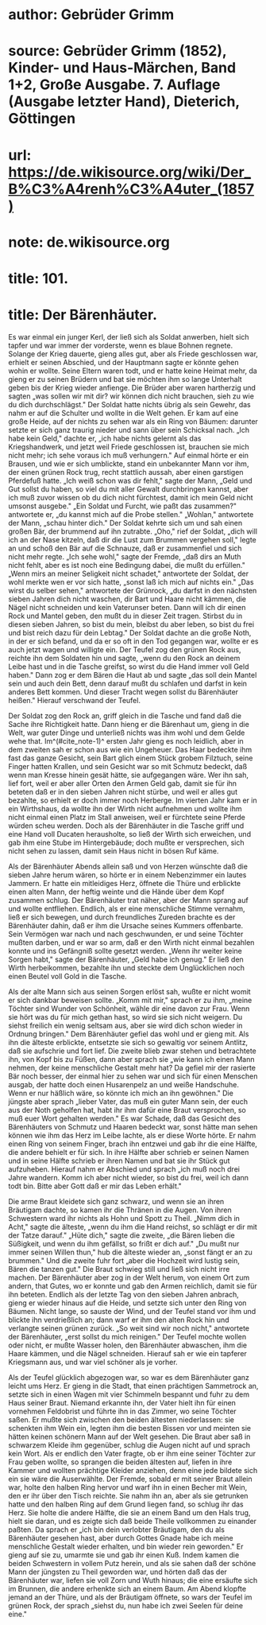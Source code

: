 # author: Gebrüder Grimm
# source: Gebrüder Grimm (1852), Kinder- und Haus-Märchen, Band 1+2, Große Ausgabe. 7. Auflage (Ausgabe letzter Hand), Dieterich, Göttingen
# url: https://de.wikisource.org/wiki/Der_B%C3%A4renh%C3%A4uter_(1857)
# note: de.wikisource.org
# title: 101.

# title: Der Bärenhäuter.

Es war einmal ein junger Kerl, der ließ sich als Soldat anwerben, hielt sich tapfer und war immer der vorderste, wenn es blaue Bohnen regnete. Solange der Krieg dauerte, gieng alles gut, aber als Friede geschlossen war, erhielt er seinen Abschied, und der Hauptmann sagte er könnte gehen wohin er wollte. Seine Eltern waren todt, und er hatte keine Heimat mehr, da gieng er zu seinen Brüdern und bat sie möchten ihm so lange Unterhalt geben bis der Krieg wieder anfienge. Die Brüder aber waren hartherzig und sagten „was sollen wir mit dir? wir können dich nicht brauchen, sieh zu wie du dich durchschlägst." Der Soldat hatte nichts übrig als sein Gewehr, das nahm er auf die Schulter und wollte in die Welt gehen. Er kam auf eine große Heide, auf der nichts zu sehen war als ein Ring von Bäumen: darunter setzte er sich ganz traurig nieder und sann über sein Schicksal nach. „Ich habe kein Geld," dachte er, „ich habe nichts gelernt als das Kriegshandwerk, und jetzt weil Friede geschlossen ist, brauchen sie mich nicht mehr; ich sehe voraus ich muß verhungern." Auf einmal hörte er ein Brausen, und wie er sich umblickte, stand ein unbekannter Mann vor ihm, der einen grünen Rock trug, recht stattlich aussah, aber einen garstigen Pferdefuß hatte. „Ich weiß schon was dir fehlt," sagte der Mann, „Geld und Gut sollst du haben, so viel du mit aller Gewalt durchbringen kannst, aber ich muß zuvor wissen ob du dich nicht fürchtest, damit ich mein Geld nicht umsonst ausgebe." „Ein Soldat und Furcht, wie paßt das  zusammen?" antwortete er, „du kannst mich auf die Probe stellen." „Wohlan," antwortete der Mann, „schau hinter dich." Der Soldat kehrte sich um und sah einen großen Bär, der brummend auf ihn zutrabte. „Oho," rief der Soldat, „dich will ich an der Nase kitzeln, daß dir die Lust zum Brummen vergehen soll," legte an und schoß den Bär auf die Schnauze, daß er zusammenfiel und sich nicht mehr regte. „Ich sehe wohl," sagte der Fremde, „daß dirs an Muth nicht fehlt, aber es ist noch eine Bedingung dabei, die mußt du erfüllen." „Wenn mirs an meiner Seligkeit nicht schadet," antwortete der Soldat, der wohl merkte wen er vor sich hatte, „sonst laß ich mich auf nichts ein." „Das wirst du selber sehen," antwortete der Grünrock, „du darfst in den nächsten sieben Jahren dich nicht waschen, dir Bart und Haare nicht kämmen, die Nägel nicht schneiden und kein Vaterunser beten. Dann will ich dir einen Rock und Mantel geben, den mußt du in dieser Zeit tragen. Stirbst du in diesen sieben Jahren, so bist du mein, bleibst du aber leben, so bist du frei und bist reich dazu für dein Lebtag." Der Soldat dachte an die große Noth, in der er sich befand, und da er so oft in den Tod gegangen war, wollte er es auch jetzt wagen und willigte ein. Der Teufel zog den grünen Rock aus, reichte ihn dem Soldaten hin und sagte, „wenn du den Rock an deinem Leibe hast und in die Tasche greifst, so wirst du die Hand immer voll Geld haben." Dann zog er dem Bären die Haut ab und sagte „das soll dein Mantel sein und auch dein Bett, denn darauf mußt du schlafen und darfst in kein anderes Bett kommen. Und dieser Tracht wegen sollst du Bärenhäuter heißen." Hierauf verschwand der Teufel. 

Der Soldat zog den Rock an, griff gleich in die Tasche und fand daß die Sache ihre Richtigkeit hatte. Dann hieng er die Bärenhaut um, gieng in die Welt, war guter Dinge und unterließ nichts was ihm wohl und dem Gelde wehe that. Im^(#cite_note-1)^ ersten  Jahr gieng es noch leidlich, aber in dem zweiten sah er schon aus wie ein Ungeheuer. Das Haar bedeckte ihm fast das ganze Gesicht, sein Bart glich einem Stück grobem Filztuch, seine Finger hatten Krallen, und sein Gesicht war so mit Schmutz bedeckt, daß wenn man Kresse hinein gesät hätte, sie aufgegangen wäre. Wer ihn sah, lief fort, weil er aber aller Orten den Armen Geld gab, damit sie für ihn beteten daß er in den sieben Jahren nicht stürbe, und weil er alles gut bezahlte, so erhielt er doch immer noch Herberge. Im vierten Jahr kam er in ein Wirthshaus, da wollte ihn der Wirth nicht aufnehmen und wollte ihm nicht einmal einen Platz im Stall anweisen, weil er fürchtete seine Pferde würden scheu werden. Doch als der Bärenhäuter in die Tasche griff und eine Hand voll Ducaten herausholte, so ließ der Wirth sich erweichen, und gab ihm eine Stube im Hintergebäude; doch mußte er versprechen, sich nicht sehen zu lassen, damit sein Haus nicht in bösen Ruf käme. 

Als der Bärenhäuter Abends allein saß und von Herzen wünschte daß die sieben Jahre herum wären, so hörte er in einem Nebenzimmer ein lautes Jammern. Er hatte ein mitleidiges Herz, öffnete die Thüre und erblickte einen alten Mann, der heftig weinte und die Hände über dem Kopf zusammen schlug. Der Bärenhäuter trat näher, aber der Mann sprang auf und wollte entfliehen. Endlich, als er eine menschliche Stimme vernahm, ließ er sich bewegen, und durch freundliches Zureden brachte es der Bärenhäuter dahin, daß er ihm die Ursache seines Kummers offenbarte. Sein Vermögen war nach und nach geschwunden, er und seine Töchter mußten darben, und er war so arm, daß er den Wirth nicht einmal bezahlen konnte und ins Gefängniß sollte gesetzt werden. „Wenn ihr weiter keine Sorgen habt," sagte der Bärenhäuter, „Geld habe ich genug." Er ließ den Wirth herbeikommen, bezahlte ihn und steckte dem Unglücklichen noch einen Beutel voll Gold in die Tasche. 

  Als der alte Mann sich aus seinen Sorgen erlöst sah, wußte er nicht womit er sich dankbar beweisen sollte. „Komm mit mir," sprach er zu ihm, „meine Töchter sind Wunder von Schönheit, wähle dir eine davon zur Frau. Wenn sie hört was du für mich gethan hast, so wird sie sich nicht weigern. Du siehst freilich ein wenig seltsam aus, aber sie wird dich schon wieder in Ordnung bringen." Dem Bärenhäuter gefiel das wohl und er gieng mit. Als ihn die älteste erblickte, entsetzte sie sich so gewaltig vor seinem Antlitz, daß sie aufschrie und fort lief. Die zweite blieb zwar stehen und betrachtete ihn, von Kopf bis zu Füßen, dann aber sprach sie „wie kann ich einen Mann nehmen, der keine menschliche Gestalt mehr hat? Da gefiel mir der rasierte Bär noch besser, der einmal hier zu sehen war und sich für einen Menschen ausgab, der hatte doch einen Husarenpelz an und weiße Handschuhe. Wenn er nur häßlich wäre, so könnte ich mich an ihn gewöhnen." Die jüngste aber sprach „lieber Vater, das muß ein guter Mann sein, der euch aus der Noth geholfen hat, habt ihr ihm dafür eine Braut versprochen, so muß euer Wort gehalten werden." Es war Schade, daß das Gesicht des Bärenhäuters von Schmutz und Haaren bedeckt war, sonst hätte man sehen können wie ihm das Herz im Leibe lachte, als er diese Worte hörte. Er nahm einen Ring von seinem Finger, brach ihn entzwei und gab ihr die eine Hälfte, die andere behielt er für sich. In ihre Hälfte aber schrieb er seinen Namen und in seine Hälfte schrieb er ihren Namen und bat sie ihr Stück gut aufzuheben. Hierauf nahm er Abschied und sprach „ich muß noch drei Jahre wandern. Komm ich aber nicht wieder, so bist du frei, weil ich dann todt bin. Bitte aber Gott daß er mir das Leben erhält." 

Die arme Braut kleidete sich ganz schwarz, und wenn sie an ihren Bräutigam dachte, so kamen ihr die Thränen in die Augen. Von ihren Schwestern ward ihr nichts als Hohn und Spott  zu Theil. „Nimm dich in Acht," sagte die älteste, „wenn du ihm die Hand reichst, so schlägt er dir mit der Tatze darauf." „Hüte dich," sagte die zweite, „die Bären lieben die Süßigkeit, und wenn du ihm gefällst, so frißt er dich auf." „Du mußt nur immer seinen Willen thun," hub die älteste wieder an, „sonst fängt er an zu brummen." Und die zweite fuhr fort „aber die Hochzeit wird lustig sein, Bären die tanzen gut." Die Braut schwieg still und ließ sich nicht irre machen. Der Bärenhäuter aber zog in der Welt herum, von einem Ort zum andern, that Gutes, wo er konnte und gab den Armen reichlich, damit sie für ihn beteten. Endlich als der letzte Tag von den sieben Jahren anbrach, gieng er wieder hinaus auf die Heide, und setzte sich unter den Ring von Bäumen. Nicht lange, so sauste der Wind, und der Teufel stand vor ihm und blickte ihn verdrießlich an; dann warf er ihm den alten Rock hin und verlangte seinen grünen zurück. „So weit sind wir noch nicht," antwortete der Bärenhäuter, „erst sollst du mich reinigen." Der Teufel mochte wollen oder nicht, er mußte Wasser holen, den Bärenhäuter abwaschen, ihm die Haare kämmen, und die Nägel schneiden. Hierauf sah er wie ein tapferer Kriegsmann aus, und war viel schöner als je vorher. 

Als der Teufel glücklich abgezogen war, so war es dem Bärenhäuter ganz leicht ums Herz. Er gieng in die Stadt, that einen prächtigen Sammetrock an, setzte sich in einen Wagen mit vier Schimmeln bespannt und fuhr zu dem Haus seiner Braut. Niemand erkannte ihn, der Vater hielt ihn für einen vornehmen Feldobrist und führte ihn in das Zimmer, wo seine Töchter saßen. Er mußte sich zwischen den beiden ältesten niederlassen: sie schenkten ihm Wein ein, legten ihm die besten Bissen vor und meinten sie hätten keinen schönern Mann auf der Welt gesehen. Die Braut aber saß in schwarzem Kleide ihm gegenüber, schlug die Augen nicht auf und sprach kein Wort. Als er endlich den Vater fragte,  ob er ihm eine seiner Töchter zur Frau geben wollte, so sprangen die beiden ältesten auf, liefen in ihre Kammer und wollten prächtige Kleider anziehen, denn eine jede bildete sich ein sie wäre die Auserwählte. Der Fremde, sobald er mit seiner Braut allein war, holte den halben Ring hervor und warf ihn in einen Becher mit Wein, den er ihr über den Tisch reichte. Sie nahm ihn an, aber als sie getrunken hatte und den halben Ring auf dem Grund liegen fand, so schlug ihr das Herz. Sie holte die andere Hälfte, die sie an einem Band um den Hals trug, hielt sie daran, und es zeigte sich daß beide Theile vollkommen zu einander paßten. Da sprach er „ich bin dein verlobter Bräutigam, den du als Bärenhäuter gesehen hast, aber durch Gottes Gnade habe ich meine menschliche Gestalt wieder erhalten, und bin wieder rein geworden." Er gieng auf sie zu, umarmte sie und gab ihr einen Kuß. Indem kamen die beiden Schwestern in vollem Putz herein, und als sie sahen daß der schöne Mann der jüngsten zu Theil geworden war, und hörten daß das der Bärenhäuter war, liefen sie voll Zorn und Wuth hinaus; die eine ersäufte sich im Brunnen, die andere erhenkte sich an einem Baum. Am Abend klopfte jemand an der Thüre, und als der Bräutigam öffnete, so wars der Teufel im grünen Rock, der sprach „siehst du, nun habe ich zwei Seelen für deine eine." 

